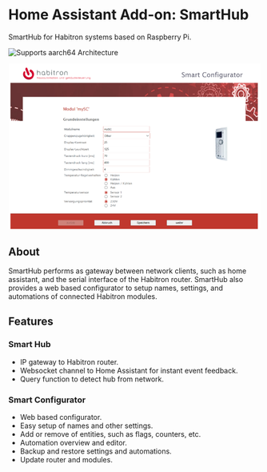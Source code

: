 # Home Assistant Add-on: SmartHub

SmartHub for Habitron systems based on Raspberry Pi.

![Supports aarch64 Architecture][aarch64-shield]

![Smart Configurator for Habitron modules](src/web/configurator_files/configurator.png)

## About

SmartHub performs as gateway between network clients, 
such as home assistant, and the serial interface of 
the Habitron router.
SmartHub also provides a web based configurator 
to setup names, settings, and automations of
connected Habitron modules.

## Features

### Smart Hub
- IP gateway to Habitron router.
- Websocket channel to Home Assistant for instant 
  event feedback.
- Query function to detect hub from network.

### Smart Configurator
- Web based configurator.
- Easy setup of names and other settings.
- Add or remove of entities, such as flags, counters, etc.
- Automation overview and editor.
- Backup and restore settings and automations.
- Update router and modules.

[aarch64-shield]: https://img.shields.io/badge/aarch64-yes-green.svg
